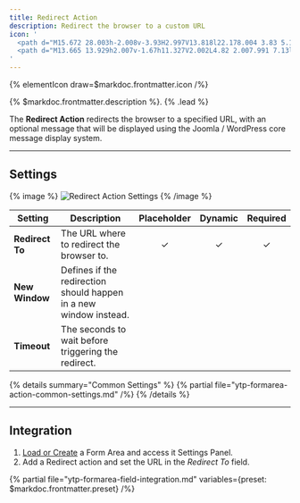 ```yaml
---
title: Redirect Action
description: Redirect the browser to a custom URL
icon: '
  <path d="M15.672 28.003h-2.008v-3.93H2.997V13.818l22.178.004 3.83 5.123-3.834 5.128h-9.499v3.93Zm10.853-9.058-2.387-3.143H4.996v6.267h19.16l2.37-3.124Z" fill-rule="nonzero"/>
  <path d="M13.665 13.929h2.007v-1.67h11.327V2.002L4.82 2.007.991 7.13l3.834 5.128h8.842l-.002 1.67ZM3.47 7.13l2.388-3.143h19.14v6.267H5.842L3.47 7.13Z" fill-rule="nonzero"/>
'
---
```


{% elementIcon draw=$markdoc.frontmatter.icon /%}

{% $markdoc.frontmatter.description %}. {% .lead %}

The **Redirect Action** redirects the browser to a specified URL, with an optional message that will be displayed using the Joomla / WordPress core message display system.

---

## Settings

{% image %}
![Redirect Action Settings](/assets/ytp/forms/action-redirect-settings.webp)
{% /image %}

| Setting | Description | Placeholder | Dynamic | Required |
| ------- | ----------- | :---------: | :-----: | :------: |
| **Redirect To** | The URL where to redirect the browser to. | &#x2713; | &#x2713; | &#x2713; |
| **New Window** | Defines if the redirection should happen in a new window instead. |
| **Timeout** | The seconds to wait before triggering the redirect. |

{% details summary="Common Settings" %}
    {% partial file="ytp-formarea-action-common-settings.md" /%}
{% /details %}

---

## Integration

1. [Load or Create](../integration) a Form Area and access it Settings Panel.
1. Add a Redirect action and set the URL in the *Redirect To* field.

{% partial file="ytp-formarea-field-integration.md" variables={preset: $markdoc.frontmatter.preset} /%}
